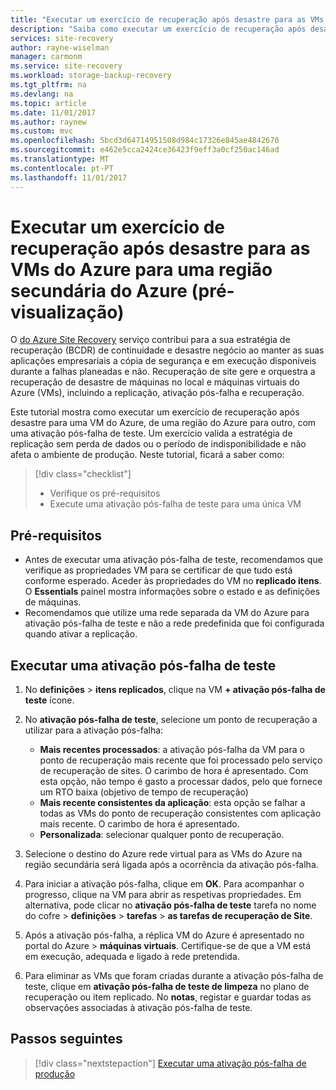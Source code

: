 ```yaml
---
title: "Executar um exercício de recuperação após desastre para as VMs do Azure para uma região secundária do Azure com o Azure Site Recovery (pré-visualização)"
description: "Saiba como executar um exercício de recuperação após desastre para as VMs do Azure para uma região secundária do Azure, utilizando o serviço do Azure Site Recovery."
services: site-recovery
author: rayne-wiselman
manager: carmonm
ms.service: site-recovery
ms.workload: storage-backup-recovery
ms.tgt_pltfrm: na
ms.devlang: na
ms.topic: article
ms.date: 11/01/2017
ms.author: raynew
ms.custom: mvc
ms.openlocfilehash: 5bcd3d64714951508d984c17326e845ae4842670
ms.sourcegitcommit: e462e5cca2424ce36423f9eff3a0cf250ac146ad
ms.translationtype: MT
ms.contentlocale: pt-PT
ms.lasthandoff: 11/01/2017
---
```

# <a name="run-a-disaster-recovery-drill-for-azure-vms-to-a-secondary-azure-region-preview"></a>Executar um exercício de recuperação após desastre para as VMs do Azure para uma região secundária do Azure (pré-visualização)

O [do Azure Site Recovery](site-recovery-overview.md) serviço contribui para a sua estratégia de recuperação (BCDR) de continuidade e desastre negócio ao manter as suas aplicações empresariais a cópia de segurança e em execução disponíveis durante a falhas planeadas e não. Recuperação de site gere e orquestra a recuperação de desastre de máquinas no local e máquinas virtuais do Azure (VMs), incluindo a replicação, ativação pós-falha e recuperação.

Este tutorial mostra como executar um exercício de recuperação após desastre para uma VM do Azure, de uma região do Azure para outro, com uma ativação pós-falha de teste. Um exercício valida a estratégia de replicação sem perda de dados ou o período de indisponibilidade e não afeta o ambiente de produção. Neste tutorial, ficará a saber como:

> [!div class="checklist"]
> * Verifique os pré-requisitos
> * Execute uma ativação pós-falha de teste para uma única VM

## <a name="prerequisites"></a>Pré-requisitos

- Antes de executar uma ativação pós-falha de teste, recomendamos que verifique as propriedades VM para se certificar de que tudo está conforme esperado.  Aceder às propriedades do VM no **replicado itens**. O **Essentials** painel mostra informações sobre o estado e as definições de máquinas.
- Recomendamos que utilize uma rede separada da VM do Azure para ativação pós-falha de teste e não a rede predefinida que foi configurada quando ativar a replicação.


## <a name="run-a-test-failover"></a>Executar uma ativação pós-falha de teste

1. No **definições** > **itens replicados**, clique na VM **+ ativação pós-falha de teste** ícone.

2. No **ativação pós-falha de teste**, selecione um ponto de recuperação a utilizar para a ativação pós-falha:

   - **Mais recentes processados**: a ativação pós-falha da VM para o ponto de recuperação mais recente que foi processado pelo serviço de recuperação de sites. O carimbo de hora é apresentado. Com esta opção, não tempo é gasto a processar dados, pelo que fornece um RTO baixa (objetivo de tempo de recuperação)
   - **Mais recente consistentes da aplicação**: esta opção se falhar a todas as VMs do ponto de recuperação consistentes com aplicação mais recente. O carimbo de hora é apresentado.
   - **Personalizada**: selecionar qualquer ponto de recuperação.

3. Selecione o destino do Azure rede virtual para as VMs do Azure na região secundária será ligada após a ocorrência da ativação pós-falha.

4. Para iniciar a ativação pós-falha, clique em **OK**. Para acompanhar o progresso, clique na VM para abrir as respetivas propriedades. Em alternativa, pode clicar no **ativação pós-falha de teste** tarefa no nome do cofre > **definições** > **tarefas** > **as tarefas de recuperação de Site**.
5. Após a ativação pós-falha, a réplica VM do Azure é apresentado no portal do Azure > **máquinas virtuais**. Certifique-se de que a VM está em execução, adequada e ligado à rede pretendida.
6. Para eliminar as VMs que foram criadas durante a ativação pós-falha de teste, clique em **ativação pós-falha de teste de limpeza** no plano de recuperação ou item replicado. No **notas**, registar e guardar todas as observações associadas à ativação pós-falha de teste.

## <a name="next-steps"></a>Passos seguintes

> [!div class="nextstepaction"]
> [Executar uma ativação pós-falha de produção](azure-to-azure-tutorial-failover-failback.md)
